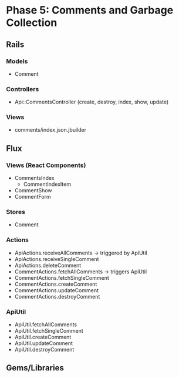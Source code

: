 # Phase 5: Comments and Garbage Collection

## Rails
### Models
* Comment

### Controllers
* Api::CommentsController (create, destroy, index, show, update)

### Views
* comments/index.json.jbuilder

## Flux
### Views (React Components)
* CommentsIndex
  - CommentIndexItem
* CommentShow
* CommentForm

### Stores
* Comment

### Actions
* ApiActions.receiveAllComments -> triggered by ApiUtil
* ApiActions.receiveSingleComment
* ApiActions.deleteComment
* CommentActions.fetchAllComments -> triggers ApiUtil
* CommentActions.fetchSingleComment
* CommentActions.createComment
* CommentActions.updateComment
* CommentActions.destroyComment

### ApiUtil
* ApiUtil.fetchAllComments
* ApiUtil.fetchSingleComment
* ApiUtil.createComment
* ApiUtil.updateComment
* ApiUtil.destroyComment

## Gems/Libraries
